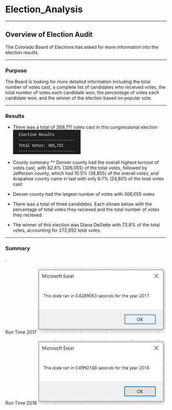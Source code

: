 # Election_Analysis
____

## Overview of Election Audit
The Colorado Board of Elections has asked for more information into the election results.  
___

### Purpose
The Board is looking for more detailed information including the total number of votes cast, a complete list of candidates who received votes, the total number of votes each candidate won, the percentage of votes each candidate won, and the winner of the election based on popular vote. 
___

### Results
 * There was a total of 369,711 votes cast in this congressional election
  ![image](https://github.com/laura3kids/Election_Analysis/blob/main/Total%20Votes.png)
  
 * County summary
 ** Denver county had the overall highest turnout of votes cast, with 82.8% (306,055) of the total votes, followed by Jefferson county, which had 10.5% (38,855) of the overall votes, and Arapahoe county came in last with only 6.7% (24,801) of the total votes cast.
 

 * Denver county had the largest number of votes with 306,055 votes
 
 * There was a total of three candidates. Each shown below with the percentage of total votes they recieved and the total number of votes they recieved. 
 
 * The winner of this election was Diana DeGette with 73.8% of the total votes, accounting for 272,892 total votes. 
 
___

### Summary

. 

Run Time 2017 ![Run_Time_2017](https://github.com/laura3kids/VBA-Challenge/blob/main/VBA_Challenge_2017.png)

Run Time 2018 ![Run_Time_2018](https://github.com/laura3kids/VBA-Challenge/blob/main/VBA_Challenge_2018.png)


